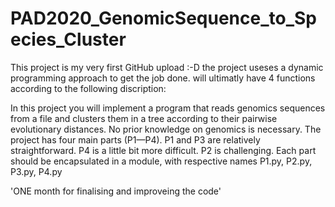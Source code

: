 # PAD2020_GenomicSequence_to_Species_Cluster

This project is my very first GitHub upload :-D the project useses a dynamic programming approach to get the job done. will ultimatly have 4 functions according to the following discription:


In this project you will implement a program that reads genomics sequences from a file and clusters them in a tree according to their pairwise evolutionary distances. 
No prior knowledge on genomics is necessary. 
The project has four main parts (P1—P4). 
P1 and P3 are relatively straightforward. 
P4 is a little bit more difficult. 
P2 is challenging. 
Each part should be encapsulated in a module, with respective names
P1.py, P2.py, P3.py, P4.py


'ONE month for finalising and improveing the code'
